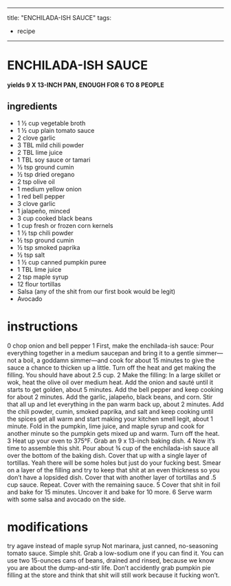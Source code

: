 	
---
title: "ENCHILADA-ISH SAUCE"
tags:
  - recipe
---

# ENCHILADA-ISH SAUCE
#### yields  9 X 13-INCH PAN, ENOUGH FOR 6 TO 8 PEOPLE

## ingredients
* 1 ½ cup vegetable broth
* 1 ½ cup plain tomato sauce
* 2 clove garlic
* 3 TBL mild chili powder
* 2 TBL lime juice
* 1 TBL soy sauce or tamari
* ½ tsp ground cumin
* ½ tsp dried oregano
* 2 tsp olive oil
* 1 medium yellow onion
* 1 red bell pepper
* 3 clove garlic
* 1 jalapeño, minced
* 3 cup cooked black beans
* 1 cup fresh or frozen corn kernels
* 1 ½ tsp chili powder
* ½ tsp ground cumin
* ½ tsp smoked paprika
* ½ tsp salt
* 1 ½ cup canned pumpkin puree
* 1 TBL lime juice
* 2 tsp maple syrup
* 12 flour tortillas
* Salsa (any of the shit from our first book would be legit)
* Avocado

# instructions
0 chop onion and bell pepper
1 First, make the enchilada-ish sauce: Pour everything together in a medium saucepan and bring it to a gentle simmer—not a boil, a goddamn simmer—and cook for about 15 minutes to give the sauce a chance to thicken up a little. Turn off the heat and get making the filling. You should have about 2.5 cup.
2 Make the filling: In a large skillet or wok, heat the olive oil over medium heat. Add the onion and sauté until it starts to get golden, about 5 minutes. Add the bell pepper and keep cooking for about 2 minutes. Add the garlic, jalapeño, black beans, and corn. Stir that all up and let everything in the pan warm back up, about 2 minutes. Add the chili powder, cumin, smoked paprika, and salt and keep cooking until the spices get all warm and start making your kitchen smell legit, about 1 minute. Fold in the pumpkin, lime juice, and maple syrup and cook for another minute so the pumpkin gets mixed up and warm. Turn off the heat.
3 Heat up your oven to 375°F. Grab an 9 x 13-inch baking dish.
4 Now it’s time to assemble this shit. Pour about ¾ cup of the enchilada-ish sauce all over the bottom of the baking dish. Cover that up with a single layer of tortillas. Yeah there will be some holes but just do your fucking best. Smear on a layer of the filling and try to keep that shit at an even thickness so you don’t have a lopsided dish. Cover that with another layer of tortillas and .5 cup sauce. Repeat. Cover with the remaining sauce.
5 Cover that shit in foil and bake for 15 minutes. Uncover it and bake for 10 more.
6 Serve warm with some salsa and avocado on the side.

# modifications

try agave instead of maple syrup
Not marinara, just canned, no-seasoning tomato sauce. Simple shit. Grab a low-sodium one if you can find it.
 You can use two 15-ounces cans of beans, drained and rinsed, because we know you are about the dump-and-stir life.
 Don’t accidently grab pumpkin pie filling at the store and think that shit will still work because it fucking won’t.
	
	
